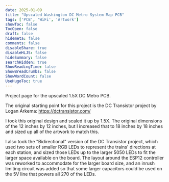 ```yaml
---
date: 2025-01-09
title: "Upscaled Washington DC Metro System Map PCB"
tags: ['PCB', 'WiFi', 'Artwork']
showToc: false
TocOpen: false
draft: false
hidemeta: false
comments: false
disableShare: true
disableHLJS: false
hideSummary: false
searchHidden: true
ShowReadingTime: false
ShowBreadCrumbs: false
ShowWordCount: false
UseHugoToc: true
---
```


Project page for the upscaled 1.5X DC Metro PCB.

The original starting point for this project is the DC Transistor project by Logan Arkema: https://dctransistor.com/

I took this original design and scaled it up by 1.5X. The original dimensions of the 12 inches by 12 inches, but I increased that to 18 inches by 18 inches and sized up all of the artwork to match this. 

I also took the "Bidirectional" version of the DC Transistor project, which used two sets of smaller RGB LEDs to represent the trains' directions at each station, and sized those LEDs up to the larger 5050 LEDs to fit the larger space available on the board. The layout around the ESP12 controller was reworked to accommodate for the larger board size, and an inrush limiting circuit was added so that some larger capacitors could be used on the 5V line that powers all 270 of the LEDs.


